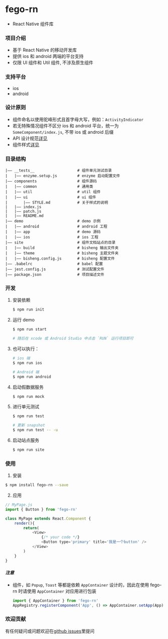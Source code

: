 # fego-rn
- React Native 组件库

### 项目介绍
- 基于 React Native 的移动开发库
- 提供 ios 和 android 两端的平台支持
- 仅限 UI 组件和 Util 组件, 不涉及原生组件

### 支持平台
- ios
- android

### 设计原则
- 组件命名以使用驼峰形式且首字母大写，例如：`ActivityIndicator`
- 若无特殊情况组件不区分 ios 和 android 平台，统一为 `SomeComponent/index.js`, 不带 ios 或 android 后缀
- API 设计规范[详见](components/README.md)
- 组件样式[详见](components/ui/STYLE.MD)


### 目录结构
```
|—— __tests__                   # 组件单元测试目录
|	|—— enzyme.setup.js         # enzyme 启动配置文件
|—— components                  # 组件源码
| 	|—— common                  # 通用类
|	|—— util                    # util 组件
|	|—— ui                      # ui 组件
|		|—— STYLE.md            # 关于样式的说明
|	|—— index.js 
|	|—— patch.js
|	|—— README.md
|—— demo                        # demo 示例
|	|—— android                 # android 工程
|	|—— app                     # demo 源码
|	|—— ios                     # ios 工程
|—— site                        # 组件文档站点的目录
| 	|—— build                   # bisheng 输出文件夹
|	|—— theme                   # bisheng 主题文件夹
|	|—— bisheng.config.js       # bisheng 配置文件
|—— .babelrc                    # babel 配置
|—— jest.config.js              # 测试配置文件
|—— package.json                # 项目描述文件
```

### 开发

1. 安装依赖

	```bash
	$ npm run init
	```

2. 运行 demo

	```bash
	$ npm run start
	
	# 随后在 xcode 或 Android Studio 中点击 `RUN` 运行项目即可
	```

3. 也可以执行：

	```bash
	# ios 端
	$ npm run ios
	
	# Android 端
	$ npm run android
	```

4. 启动假数据服务
	```bash
	$ npm run mock
	```

5. 进行单元测试

	```bash
	$ npm run test
	
	# 更新 snapshot
	$ npm run test -- -u
	```

6. 启动站点服务

	```bash
	$ npm run site
	```

### 使用
1. 安装

```bash
$ npm install fego-rn --save
```

2. 应用
```js
// MyPage.js
import { Button } from 'fego-rn'

class MyPage extends React.Component {
	render(){
		return(
			<View>
				{/* your code */}
				<Button type='primary' title='我是一个button' />
			</View>
		)
	}
} 
```

#### *注意*
- 组件，如 `Popup`, `Toast` 等都是依赖 `AppContainer` 设计的，因此在使用 fego-rn 时请使用 `AppContainer` 对应用进行包装
	```js
	import { AppContainer } from 'fego-rn'
	AppRegistry.registerComponent('App', () => AppContainer.setApp(App) )
	```


### 欢迎贡献
有任何疑问或问题欢迎在[github issues](https://github.com/fegos/fego-rn/issues)里提问